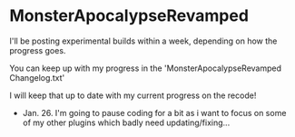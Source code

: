 # MonsterApocalypseRevamped

I'll be posting experimental builds within a week, depending on how the progress goes.

You can keep up with my progress in the 'MonsterApocalypseRevamped Changelog.txt'

I will keep that up to date with my current progress on the recode!


- Jan. 26. I'm going to pause coding for a bit as i want to focus on some of my other plugins which badly need updating/fixing...
